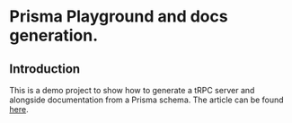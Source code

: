# Prisma Playground and docs generation.

## Introduction

This is a demo project to show how to generate a tRPC server and alongside documentation from a Prisma schema. The article can be found [here](https://vorillaz.com/prisma-server).
